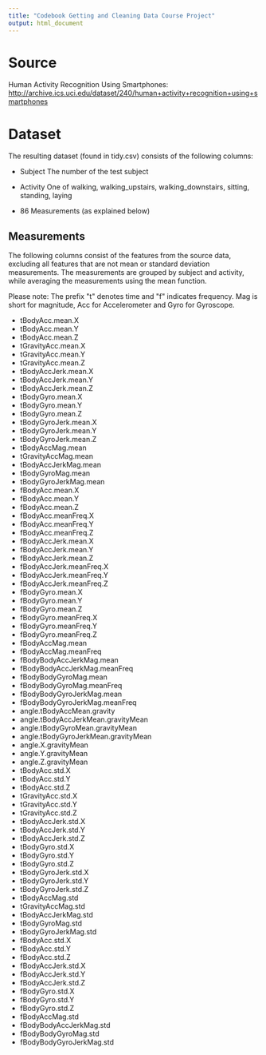 ```yaml
---
title: "Codebook Getting and Cleaning Data Course Project"
output: html_document
---
```


# Source
Human Activity Recognition Using Smartphones: 
http://archive.ics.uci.edu/dataset/240/human+activity+recognition+using+smartphones

# Dataset
The resulting dataset (found in tidy.csv) consists of the following columns:

* Subject
The number of the test subject

* Activity
One of walking, walking_upstairs, walking_downstairs, sitting, standing, laying

* 86 Measurements (as explained below)

## Measurements
The following columns consist of the features from the source data, excluding
all features that are not mean or standard deviation measurements. The measurements
are grouped by subject and activity, while averaging the measurements using
the mean function.

Please note: The prefix "t" denotes time and "f" indicates frequency.
Mag is short for magnitude, Acc for Accelerometer and Gyro for Gyroscope.

* tBodyAcc.mean.X
* tBodyAcc.mean.Y
* tBodyAcc.mean.Z
* tGravityAcc.mean.X
* tGravityAcc.mean.Y
* tGravityAcc.mean.Z
* tBodyAccJerk.mean.X
* tBodyAccJerk.mean.Y
* tBodyAccJerk.mean.Z
* tBodyGyro.mean.X
* tBodyGyro.mean.Y
* tBodyGyro.mean.Z
* tBodyGyroJerk.mean.X
* tBodyGyroJerk.mean.Y
* tBodyGyroJerk.mean.Z
* tBodyAccMag.mean
* tGravityAccMag.mean
* tBodyAccJerkMag.mean
* tBodyGyroMag.mean
* tBodyGyroJerkMag.mean
* fBodyAcc.mean.X
* fBodyAcc.mean.Y
* fBodyAcc.mean.Z
* fBodyAcc.meanFreq.X
* fBodyAcc.meanFreq.Y
* fBodyAcc.meanFreq.Z
* fBodyAccJerk.mean.X
* fBodyAccJerk.mean.Y
* fBodyAccJerk.mean.Z
* fBodyAccJerk.meanFreq.X
* fBodyAccJerk.meanFreq.Y
* fBodyAccJerk.meanFreq.Z
* fBodyGyro.mean.X
* fBodyGyro.mean.Y
* fBodyGyro.mean.Z
* fBodyGyro.meanFreq.X
* fBodyGyro.meanFreq.Y
* fBodyGyro.meanFreq.Z
* fBodyAccMag.mean
* fBodyAccMag.meanFreq
* fBodyBodyAccJerkMag.mean
* fBodyBodyAccJerkMag.meanFreq
* fBodyBodyGyroMag.mean
* fBodyBodyGyroMag.meanFreq
* fBodyBodyGyroJerkMag.mean
* fBodyBodyGyroJerkMag.meanFreq
* angle.tBodyAccMean.gravity
* angle.tBodyAccJerkMean.gravityMean
* angle.tBodyGyroMean.gravityMean
* angle.tBodyGyroJerkMean.gravityMean
* angle.X.gravityMean
* angle.Y.gravityMean
* angle.Z.gravityMean
* tBodyAcc.std.X
* tBodyAcc.std.Y
* tBodyAcc.std.Z
* tGravityAcc.std.X
* tGravityAcc.std.Y
* tGravityAcc.std.Z
* tBodyAccJerk.std.X
* tBodyAccJerk.std.Y
* tBodyAccJerk.std.Z
* tBodyGyro.std.X
* tBodyGyro.std.Y
* tBodyGyro.std.Z
* tBodyGyroJerk.std.X
* tBodyGyroJerk.std.Y
* tBodyGyroJerk.std.Z
* tBodyAccMag.std
* tGravityAccMag.std
* tBodyAccJerkMag.std
* tBodyGyroMag.std
* tBodyGyroJerkMag.std
* fBodyAcc.std.X
* fBodyAcc.std.Y
* fBodyAcc.std.Z
* fBodyAccJerk.std.X
* fBodyAccJerk.std.Y
* fBodyAccJerk.std.Z
* fBodyGyro.std.X
* fBodyGyro.std.Y
* fBodyGyro.std.Z
* fBodyAccMag.std
* fBodyBodyAccJerkMag.std
* fBodyBodyGyroMag.std
* fBodyBodyGyroJerkMag.std
